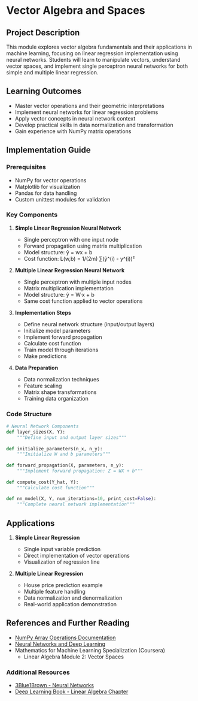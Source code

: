 # Vector Algebra and Spaces

## Project Description
This module explores vector algebra fundamentals and their applications in machine learning, focusing on linear regression implementation using neural networks. Students will learn to manipulate vectors, understand vector spaces, and implement single perceptron neural networks for both simple and multiple linear regression.

## Learning Outcomes
- Master vector operations and their geometric interpretations
- Implement neural networks for linear regression problems
- Apply vector concepts in neural network context
- Develop practical skills in data normalization and transformation
- Gain experience with NumPy matrix operations

## Implementation Guide

### Prerequisites
- NumPy for vector operations
- Matplotlib for visualization
- Pandas for data handling
- Custom unittest modules for validation

### Key Components

1. **Simple Linear Regression Neural Network**
   - Single perceptron with one input node
   - Forward propagation using matrix multiplication
   - Model structure: ŷ = wx + b
   - Cost function: L(w,b) = 1/(2m) ∑(ŷ^(i) - y^(i))²

2. **Multiple Linear Regression Neural Network**
   - Single perceptron with multiple input nodes
   - Matrix multiplication implementation
   - Model structure: ŷ = W·x + b
   - Same cost function applied to vector operations

3. **Implementation Steps**
   - Define neural network structure (input/output layers)
   - Initialize model parameters
   - Implement forward propagation
   - Calculate cost function
   - Train model through iterations
   - Make predictions

4. **Data Preparation**
   - Data normalization techniques
   - Feature scaling
   - Matrix shape transformations
   - Training data organization

### Code Structure
```python
# Neural Network Components
def layer_sizes(X, Y):
    """Define input and output layer sizes"""
    
def initialize_parameters(n_x, n_y):
    """Initialize W and b parameters"""
    
def forward_propagation(X, parameters, n_y):
    """Implement forward propagation: Z = WX + b"""
    
def compute_cost(Y_hat, Y):
    """Calculate cost function"""
    
def nn_model(X, Y, num_iterations=10, print_cost=False):
    """Complete neural network implementation"""
```

## Applications
1. **Simple Linear Regression**
   - Single input variable prediction
   - Direct implementation of vector operations
   - Visualization of regression line

2. **Multiple Linear Regression**
   - House price prediction example
   - Multiple feature handling
   - Data normalization and denormalization
   - Real-world application demonstration

## References and Further Reading
- [NumPy Array Operations Documentation](https://numpy.org/doc/stable/reference/arrays.html)
- [Neural Networks and Deep Learning](http://neuralnetworksanddeeplearning.com/)
- Mathematics for Machine Learning Specialization (Coursera)
  - Linear Algebra Module 2: Vector Spaces

### Additional Resources
- [3Blue1Brown - Neural Networks](https://www.youtube.com/playlist?list=PLZHQObOWTQDNU6R1_67000Dx_ZCJB-3pi)
- [Deep Learning Book - Linear Algebra Chapter](https://www.deeplearningbook.org/contents/linear_algebra.html)
```

